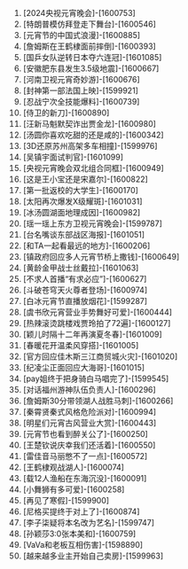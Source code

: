 
1. [2024央视元宵晚会]-[1600753]
1. [特朗普模仿拜登走下舞台]-[1600546]
1. [元宵节的中国式浪漫]-[1600885]
1. [詹姆斯在王鹤棣面前摔倒]-[1600393]
1. [国乒女队逆转日本夺六连冠]-[1601085]
1. [安徽肥东县发生3.5级地震]-[1600667]
1. [河南卫视元宵奇妙游]-[1600676]
1. [封神第一部法国上映]-[1599921]
1. [忍战宁次全技能爆料]-[1600739]
1. [侍卫的新刀]-[1600890]
1. [汪新马魁默契诈出贾金龙]-[1600980]
1. [汤圆你喜欢吃甜的还是咸的]-[1600342]
1. [3D还原苏州高架多车相撞]-[1599976]
1. [吴镇宇面试判官]-[1601099]
1. [央视元宵晚会双北组合同框]-[1600949]
1. [这是王小宝还是宋嘉尔]-[1600822]
1. [第一批返校的大学生]-[1600170]
1. [太阳再次爆发X级耀斑]-[1601031]
1. [冰汤圆湖面地理成因]-[1600982]
1. [瑶一瑶上东方卫视元宵晚会]-[1599787]
1. [台名嘴谈东部战区海报]-[1601051]
1. [和TA一起看最远的地方]-[1600206]
1. [镇政府回应多人元宵节桥上撒钱]-[1600649]
1. [黄龄金甲战士丝戴拉]-[1601063]
1. [不求人首播“有求必应”]-[1600627]
1. [斗破苍穹天火尊者登场]-[1600974]
1. [白冰元宵节直播放烟花]-[1599287]
1. [虞书欣元宵营业手势舞好可爱]-[1600444]
1. [热辣滚烫跳楼戏贾玲拍了72遍]-[1600127]
1. [颖儿时隔十二年再演夏冬春]-[1601009]
1. [春暖花开温柔风穿搭]-[1601005]
1. [官方回应佳木斯三江商贸城火灾]-[1601020]
1. [纪凌尘正面回应大海哥]-[1601015]
1. [pay姐终于把身骑白马唱完了]-[1599545]
1. [对话福州游神队伍负责人]-[1600296]
1. [詹姆斯30分带领湖人战胜马刺]-[1600266]
1. [秦霄贤秦式风格危险派对]-[1600994]
1. [明星们元宵古风营业大赏]-[1600443]
1. [元宵节也看到醉关公了]-[1600250]
1. [王楚钦说庆幸我们还活着]-[1600550]
1. [雷佳音马丽憋不了一点]-[1600572]
1. [王鹤棣观战湖人]-[1600074]
1. [载12人渔船在东海沉没]-[1600091]
1. [小舞狮有多可爱]-[1600258]
1. [再见了寒假]-[1599900]
1. [尼格买提终于对上了]-[1600874]
1. [李子柒疑将本名改为艺名]-[1599747]
1. [孙颖莎3:0张本美和]-[1600759]
1. [VaVa和老板互相伤害]-[1598890]
1. [越来越多业主开始自己卖房]-[1599963]